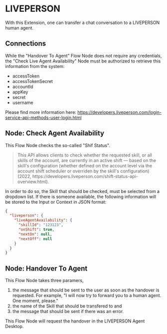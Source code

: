 ﻿# LIVEPERSON

With this Extension, one can transfer a chat conversation to a LIVEPERSON human agent.

## Connections

While the "Handover To Agent" Flow Node does not require any credentials, the "Check Live Agent Availability" Node must be authorized to retrieve this information from the system:

- accessToken
- accessTokenSecret
- accountId
- appKey
- secret
- username

Please find more information here: https://developers.liveperson.com/login-service-api-methods-user-login.html

## Node: Check Agent Availability

This Flow Node checks the so-called "Shif Status".

<blockquote>
This API allows clients to check whether the requested skill, or all skills of the account, are currently in an active shift — based on the skill's configuration (whether defined on the account level via the account shift scheduler or overriden by the skill's configuration) (2022, https://developers.liveperson.com/shift-status-api-overview.html).
</blockquote>

In order to do so, the Skill that should be checked, must be selected from a dropdown list. If there is someone available, the following information will be stored to the Input or Context in JSON format:


```json
{
  "liveperson": {
    "liveAgentAvailability": {
      "skillId": "123123",
      "onShift": true,
      "nextOn": null,
      "nextOff": null
    }
  }
}
```

## Node: Handover To Agent

This Flow Node takes three paramers,
1. the message that should be sent to the user as soon as the handover is requested. For example, "I will now try to forward you to a human agent. One moment, please."
2. the name of the Skill that should be transfered to and
3. the message that should be sent if there was an error.

This Flow Node will request the handover in the LIVEPERSON Agent Desktop.
